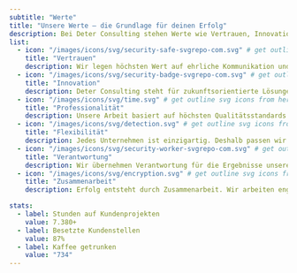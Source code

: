 ```yaml
---
subtitle: "Werte"
title: "Unsere Werte – die Grundlage für deinen Erfolg"
description: Bei Deter Consulting stehen Werte wie Vertrauen, Innovation und Verantwortung im Mittelpunkt unserer Arbeit. Sie sind der Maßstab für unser Handeln und die Basis jeder Zusammenarbeit. Mit einem klaren Fokus auf Professionalität, Flexibilität und Zusammenarbeit schaffen wir nachhaltige Lösungen, die Ihr Unternehmen voranbringen.<br/><br/><b>Erleben, wie starke Werte den Unterschied machen.</b>
list:
  - icon: "/images/icons/svg/security-safe-svgrepo-com.svg" # get outline svg icons from here - https://www.svgrepo.com/vectors/security/outlined/
    title: "Vertrauen"
    description: Wir legen höchsten Wert auf ehrliche Kommunikation und transparente Zusammenarbeit. Vertrauen bildet die Grundlage für erfolgreiche Partnerschaften – sowohl mit Kunden als auch innerhalb unseres Netzwerks.
  - icon: "/images/icons/svg/security-badge-svgrepo-com.svg" # get outline svg icons from here - https://www.svgrepo.com/vectors/security/outlined/
    title: "Innovation"
    description: Deter Consulting steht für zukunftsorientierte Lösungen. Wir fördern neue Denkweisen, setzen auf moderne Technologien und entwickeln innovative Ansätze, um Unternehmen erfolgreich zu transformieren.
  - icon: "/images/icons/svg/time.svg" # get outline svg icons from here - https://www.svgrepo.com/vectors/security/outlined/
    title: "Professionalität"
    description: Unsere Arbeit basiert auf höchsten Qualitätsstandards. Mit fundierter Expertise und einem klaren Fokus auf die Bedürfnisse unserer Kunden setzen wir Projekte effizient und nachhaltig um.
  - icon: "/images/icons/svg/detection.svg" # get outline svg icons from here - https://www.svgrepo.com/vectors/security/outlined/
    title: "Flexibilität"
    description: Jedes Unternehmen ist einzigartig. Deshalb passen wir unsere Ansätze individuell an Ihre Anforderungen an und bieten Ihnen flexible Lösungen, die perfekt auf Ihre Ziele zugeschnitten sind.
  - icon: "/images/icons/svg/security-worker-svgrepo-com.svg" # get outline svg icons from here - https://www.svgrepo.com/vectors/security/outlined/
    title: "Verantwortung"
    description: Wir übernehmen Verantwortung für die Ergebnisse unserer Arbeit. Unser Ziel ist es, nachhaltige Werte zu schaffen, die nicht nur kurzfristig, sondern auch langfristig wirken.
  - icon: "/images/icons/svg/encryption.svg" # get outline svg icons from here - https://www.svgrepo.com/vectors/security/outlined/
    title: "Zusammenarbeit"
    description: Erfolg entsteht durch Zusammenarbeit. Wir arbeiten eng mit unseren Kunden, Partnern und Freelancern zusammen und setzen auf eine offene, respektvolle und unterstützende Unternehmenskultur.

stats:
  - label: Stunden auf Kundenprojekten
    value: 7.380+
  - label: Besetzte Kundenstellen
    value: 87%
  - label: Kaffee getrunken
    value: "734"
---
```

